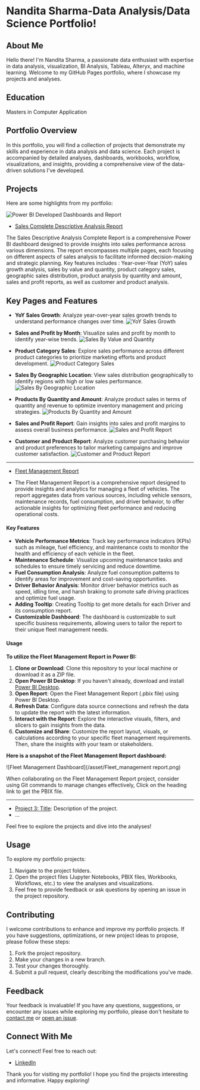 # Nandita Sharma-Data Analysis/Data Science Portfolio!

## About Me

Hello there! I'm Nandita Sharma, a passionate data enthusiast with expertise in data analysis, visualization, BI Analysis, Tableau, Alteryx, and machine learning. Welcome to my GitHub Pages portfolio, where I showcase my projects and analyses.

## Education
Masters in Computer Application

## Portfolio Overview

In this portfolio, you will find a collection of projects that demonstrate my skills and experience in data analysis and data science. Each project is accompanied by detailed analyses, dashboards, workbooks, workflow, visualizations, and insights, providing a comprehensive view of the data-driven solutions I've developed.

## Projects

Here are some highlights from my portfolio:

![Power BI Developed Dashboards and Report](/asset/logo1.png)

- [Sales Complete Descriptive Analysis Report](https://github.com/nandita2000/Power-Bi-Dashboards/blob/4b1371de20d0f742bb54998a1e7c2055198281d9/sales_complete_descriptive_analysis_report.pbix)

The Sales Descriptive Analysis Complete Report is a comprehensive Power BI dashboard designed to provide insights into sales performance across various dimensions. The report encompasses multiple pages, each focusing on different aspects of sales analysis to facilitate informed decision-making and strategic planning. 
Key features includes : Year-over-Year (YoY) sales growth analysis, sales by value and quantity, product category sales, geographic sales distribution, product analysis by quantity and amount, sales and profit reports, as well as customer and product analysis.

## Key Pages and Features

- **YoY Sales Growth**: Analyze year-over-year sales growth trends to understand performance changes over time.
      ![YoY Sales Growth](/asset/sales_report1.png)
  
- **Sales and Profit by Month**: Visualize sales and profit by month to identify year-wise trends.
      ![Sales By Value and Quantity](/asset/Sreport2.png)
  
- **Product Category Sales**: Explore sales performance across different product categories to prioritize marketing efforts and product development.
      ![Product Category Sales](/asset/Sreport4.png)
  
- **Sales By Geographic Location**: View sales distribution geographically to identify regions with high or low sales performance.
      ![Sales By Geographic Location](/asset/Sreport5.png)
  
- **Products By Quantity and Amount**: Analyze product sales in terms of quantity and revenue to optimize inventory management and pricing strategies.
      ![Products By Quantity and Amount](/asset/Sreport6.png)
  
- **Sales and Profit Report**: Gain insights into sales and profit margins to assess overall business performance.
     ![Sales and Profit Report](/asset/Sreport7.png)
  
- **Customer and Product Report**: Analyze customer purchasing behavior and product preferences to tailor marketing campaigns and improve customer satisfaction.
     ![Customer and Product Report](/asset/Sreport8.png)
______________________________________________________________________________________________________________________________________________________________________

- [Fleet Management Report](https://github.com/nandita2000/Power-Bi-Dashboards/blob/4b1371de20d0f742bb54998a1e7c2055198281d9/fleet_management_report.pbix)

- The Fleet Management Report is a comprehensive report designed to provide insights and analytics for managing a fleet of vehicles. The report aggregates data from various sources, including vehicle sensors, maintenance records, fuel consumption, and driver behavior, to offer actionable insights for optimizing fleet performance and reducing operational costs.

#### **Key Features**

- **Vehicle Performance Metrics**: Track key performance indicators (KPIs) such as mileage, fuel efficiency, and maintenance costs to monitor the health and efficiency of each vehicle in the fleet.
- **Maintenance Schedule**: Visualize upcoming maintenance tasks and schedules to ensure timely servicing and reduce downtime.
- **Fuel Consumption Analysis**: Analyze fuel consumption patterns to identify areas for improvement and cost-saving opportunities.
- **Driver Behavior Analysis**: Monitor driver behavior metrics such as speed, idling time, and harsh braking to promote safe driving practices and optimize fuel usage.
- **Adding Tooltip**: Creating Tooltip to get more details for each Driver and its consumption report.
- **Customizable Dashboard**: The dashboard is customizable to suit specific business requirements, allowing users to tailor the report to their unique fleet management needs.

#### **Usage**

**To utilize the Fleet Management Report in Power BI:**

1. **Clone or Download**: Clone this repository to your local machine or download it as a ZIP file.
2. **Open Power BI Desktop**: If you haven't already, download and install [Power BI Desktop](https://powerbi.microsoft.com/desktop/).
3. **Open Report**: Open the Fleet Management Report (.pbix file) using Power BI Desktop.
4. **Refresh Data**: Configure data source connections and refresh the data to update the report with the latest information.
5. **Interact with the Report**: Explore the interactive visuals, filters, and slicers to gain insights from the data.
6. **Customize and Share**: Customize the report layout, visuals, or calculations according to your specific fleet management requirements. Then, share the insights with your team or stakeholders.
   
**Here is a snapshot of the Fleet Management Report dashboard:**

![Fleet Management Dashboard](/asset/Fleet_management report.png)

When collaborating on the Fleet Management Report project, consider using Git commands to manage changes effectively, Click on the heading link to get the PBIX file.


______________________________________________________________________________________________________________________________________________________________________

- [Project 3: Title](link-to-project-3): Description of the project.
- ...

Feel free to explore the projects and dive into the analyses!

## Usage

To explore my portfolio projects:

1. Navigate to the project folders.
2. Open the project files (Jupyter Notebooks, PBIX files, Workbooks, Workflows, etc.) to view the analyses and visualizations.
3. Feel free to provide feedback or ask questions by opening an issue in the project repository.

## Contributing

I welcome contributions to enhance and improve my portfolio projects. If you have suggestions, optimizations, or new project ideas to propose, please follow these steps:

1. Fork the project repository.
2. Make your changes in a new branch.
3. Test your changes thoroughly.
4. Submit a pull request, clearly describing the modifications you've made.

## Feedback

Your feedback is invaluable! If you have any questions, suggestions, or encounter any issues while exploring my portfolio, please don't hesitate to [contact me](nanditasharma182@gmail.com) or [open an issue](https://github.com/your-nandita2000/nandita-sharma-portfolio/issues).


## Connect With Me

Let's connect! Feel free to reach out:

- [LinkedIn](https://www.linkedin.com/in/nandita-sharma-2000/)


Thank you for visiting my portfolio! I hope you find the projects interesting and informative. Happy exploring!
